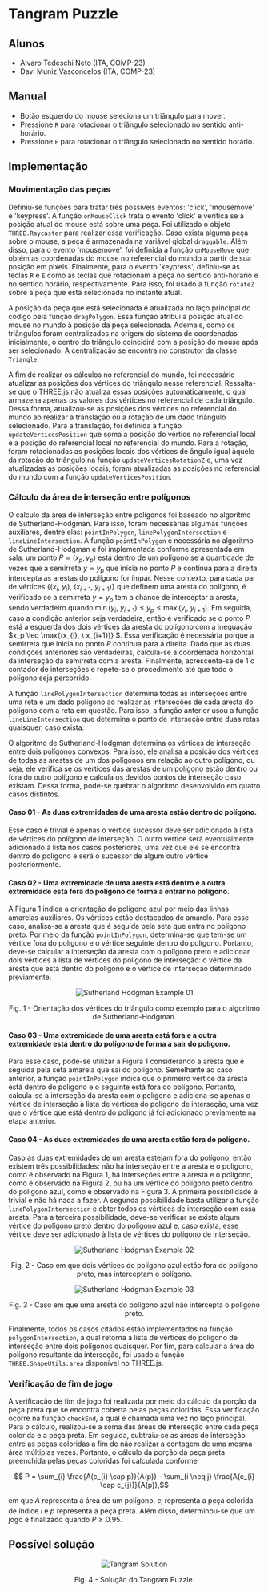 # Tangram Puzzle

## Alunos

  - Alvaro Tedeschi Neto (ITA, COMP-23)
  - Davi Muniz Vasconcelos (ITA, COMP-23)

## Manual

  - Botão esquerdo do mouse seleciona um triângulo para mover.
  - Pressione `R` para rotacionar o triângulo selecionado no sentido anti-horário.
  - Pressione `E` para rotacionar o triângulo selecionado no sentido horário.

## Implementação

### Movimentação das peças
Definiu-se funções para tratar três possíveis eventos: 'click', 'mousemove' e 'keypress'. A função `onMouseClick` trata o evento 'click' e verifica se a posição atual do mouse está sobre uma peça. Foi utilizado o objeto `THREE.Raycaster` para realizar essa verificação. Caso exista alguma peça sobre o mouse, a peça é armazenada na variável global `draggable`. Além disso, para o evento 'mousemove', foi definida a função `onMouseMove` que obtém as coordenadas do mouse no referencial do mundo a partir de sua posição em pixels. Finalmente, para o evento 'keypress', definiu-se as teclas `R` e `E` como as teclas que rotacionam a peça no sentido anti-horário e no sentido horário, respectivamente. Para isso, foi usado a função `rotateZ` sobre a peça que está selecionada no instante atual.

A posição da peça que está selecionada é atualizada no laço principal do código pela função `dragPolygon`. Essa função atribui a posição atual do mouse no mundo à posição da peça selecionada. Ademais, como os triângulos foram centralizados na origem do sistema de coordenadas inicialmente, o centro do triângulo coincidirá com a posição do mouse após ser selecionado. A centralização se encontra no construtor da classe `Triangle`.

A fim de realizar os cálculos no referencial do mundo, foi necessário atualizar as posições dos vértices do triângulo nesse referencial. Ressalta-se que o THREE.js não atualiza essas posições automaticamente, o qual armazena apenas os valores dos vértices no referencial de cada triângulo. Dessa forma, atualizou-se as posições dos vértices no referencial do mundo ao realizar a translação ou a rotação de um dado triângulo selecionado. Para a translação, foi definida a função `updateVerticesPosition` que soma a posição do vértice no referencial local e a posição do referencial local no referencial do mundo. Para a rotação, foram rotacionadas as posições locais dos vértices de ângulo igual àquele da rotação do triângulo na função `updateVerticesRotationZ` e, uma vez atualizadas as posições locais, foram atualizadas as posições no referencial do mundo com a função `updateVerticesPosition`.

### Cálculo da área de interseção entre polígonos
O cálculo da área de interseção entre polígonos foi baseado no algoritmo de Sutherland-Hodgman. Para isso, foram necessárias algumas funções auxiliares, dentre elas: `pointInPolygon`, `linePolygonIntersection` e `lineLineIntersection`. A função `pointInPolygon` é necessária no algoritmo de Sutherland-Hodgman e foi implementada conforme apresentada em sala: um ponto $P = (x_p, y_p)$ está dentro de um polígono se a quantidade de vezes que a semirreta $y = y_p$ que inicia no ponto $P$ e continua para a direita intercepta as arestas do polígono for ímpar. Nesse contexto, para cada par de vértices $\{ (x_i, \ y_i), \ (x_{i+1}, \ y_{i+1}) \}$ que definem uma aresta do polígono, é verificado se a semirreta $y = y_p$ tem a chance de interceptar a aresta, sendo verdadeiro quando $\min{(y_{i}, \ y_{i+1})} \leq y_p \leq \max{(y_{i}, \ y_{i+1})}$. Em seguida, caso a condição anterior seja verdadeira, então é verificado se o ponto $P$ está a esquerda dos dois vértices da aresta do polígono com a inequação $x_p \leq \max{(x_{i}, \ x_{i+1})} $. Essa verificação é necessária porque a semirreta que inicia no ponto $P$ continua para a direita. Dado que as duas condições anteriores são verdadeiras, calcula-se a coordenada horizontal da interseção da semirreta com a aresta. Finalmente, acrescenta-se de 1 o contador de interseções e repete-se o procedimento até que todo o polígono seja percorrido.

A função `linePolygonIntersection` determina todas as interseções entre uma reta e um dado polígono ao realizar as interseções de cada aresta do polígono com a reta em questão. Para isso, a função anterior usou a função `lineLineIntersection` que determina o ponto de interseção entre duas retas quaisquer, caso exista.

O algoritmo de Sutherland-Hodgman determina os vértices de interseção entre dois polígonos convexos. Para isso, ele analisa a posição dos vértices de todas as arestas de um dos polígonos em relação ao outro polígono, ou seja, ele verifica se os vértices das arestas de um polígono estão dentro ou fora do outro polígono e calcula os devidos pontos de interseção caso existam. Dessa forma, pode-se quebrar o algoritmo desenvolvido em quatro casos distintos.

#### Caso 01 - As duas extremidades de uma aresta estão dentro do polígono.

Esse caso é trivial e apenas o vértice sucessor deve ser adicionado à lista de vértices do polígono de interseção. O outro vértice será eventualmente adicionado à lista nos casos posteriores, uma vez que ele se encontra dentro do polígono e será o sucessor de algum outro vértice posteriormente.

#### Caso 02 - Uma extremidade de uma aresta está dentro e a outra extremidade está fora do polígono de forma a entrar no polígono.

A Figura 1 indica a orientação do polígono azul por meio das linhas amarelas auxiliares. Os vértices estão destacados de amarelo. Para esse caso, analisa-se a aresta que é seguida pela seta que entra no polígono preto. Por meio da função `pointInPolygon`, determina-se que tem-se um vértice fora do polígono e o vértice seguinte dentro do polígono. Portanto, deve-se calcular a interseção da aresta com o polígono preto e adicionar dois vértices a lista de vértices do polígono de interseção: o vértice da aresta que está dentro do polígono e o vértice de interseção determinado previamente.

<p align="center">
    <img src="figures/sutherland_hodgman_example_01.png" alt="Sutherland Hodgman Example 01">
</p>

<p align="center">Fig. 1 - Orientação dos vértices do triângulo como exemplo para o algoritmo de Sutherland-Hodgman.

#### Caso 03 - Uma extremidade de uma aresta está fora e a outra extremidade está dentro do polígono de forma a sair do polígono.

Para esse caso, pode-se utilizar a Figura 1 considerando a aresta que é seguida pela seta amarela que sai do polígono. Semelhante ao caso anterior, a função `pointInPolygon` indica que o primeiro vértice da aresta está dentro do polígono e o seguinte está fora do polígono. Portanto, calcula-se a interseção da aresta com o polígono e adiciona-se apenas o vértice de interseção à lista de vértices do polígono de interseção, uma vez que o vértice que está dentro do polígono já foi adicionado previamente na etapa anterior.

#### Caso 04 - As duas extremidades de uma aresta estão fora do polígono.

Caso as duas extremidades de um aresta estejam fora do polígono, então existem três possibilidades: não há interseção entre a aresta e o polígono, como é observado na Figura 1, há interseções entre a aresta e o polígono, como é observado na Figura 2, ou há um vértice do polígono preto dentro do polígono azul, como é observado na Figura 3. A primeira possibilidade é trivial e não há nada a fazer. A segunda possibilidade basta utilizar a função `linePolygonIntersection` e obter todos os vértices de interseção com essa aresta. Para a terceira possibilidade, deve-se verificar se existe algum vértice do polígono preto dentro do polígono azul e, caso exista, esse vértice deve ser adicionado à lista de vértices do polígono de interseção.

<p align="center">
    <img src="figures/sutherland_hodgman_example_02.png" alt="Sutherland Hodgman Example 02">
</p>

<p align="center">Fig. 2 - Caso em que dois vértices do polígono azul estão fora do polígono preto, mas interceptam o polígono.

<p align="center">
    <img src="figures/sutherland_hodgman_example_03.png" alt="Sutherland Hodgman Example 03">
</p>

<p align="center">Fig. 3 - Caso em que uma aresta do polígono azul não intercepta o polígono preto.

Finalmente, todos os casos citados estão implementados na função `polygonIntersection`, a qual retorna a lista de vértices do polígono de interseção entre dois polígonos quaisquer. Por fim, para calcular a área do polígono resultante da interseção, foi usado a função `THREE.ShapeUtils.area` disponível no THREE.js.

### Verificação de fim de jogo
A verificação de fim de jogo foi realizada por meio do cálculo da porção da peça preta que se encontra coberta pelas peças coloridas. Essa verificação ocorre na função `checkEnd`, a qual é chamada uma vez no laço principal. Para o cálculo, realizou-se a soma das áreas de interseção entre cada peça colorida e a peça preta. Em seguida, subtraiu-se as áreas de interseção entre as peças coloridas a fim de não realizar a contagem de uma mesma área múltiplas vezes. Portanto, o cálculo da porção da peça preta preenchida pelas peças coloridas foi calculada conforme

$$ P = \sum_{i} \frac{A(c_{i} \cap p)}{A(p)} - \sum_{i \neq j} \frac{A(c_{i} \cap c_{j})}{A(p)},$$

em que $A$ representa a área de um polígono, $c_i$ representa a peça colorida de índice $i$ e $p$ representa a peça preta. Além disso, determinou-se que um jogo é finalizado quando $P \geq 0.95$.

## Possível solução

<p align="center">
    <img src="figures/tangram_solution.png" alt="Tangram Solution">
</p>

<p align="center">Fig. 4 - Solução do Tangram Puzzle.
